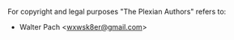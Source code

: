 For copyright and legal purposes "The Plexian Authors" refers to:
  * Walter Pach \<wxwsk8er@gmail.com\>